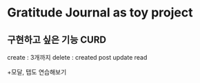 # Gratitude Journal as toy project

## 구현하고 싶은 기능 CURD
create : 3개까지
delete : created post 
update 
read

+모달, 탭도 연습해보기
